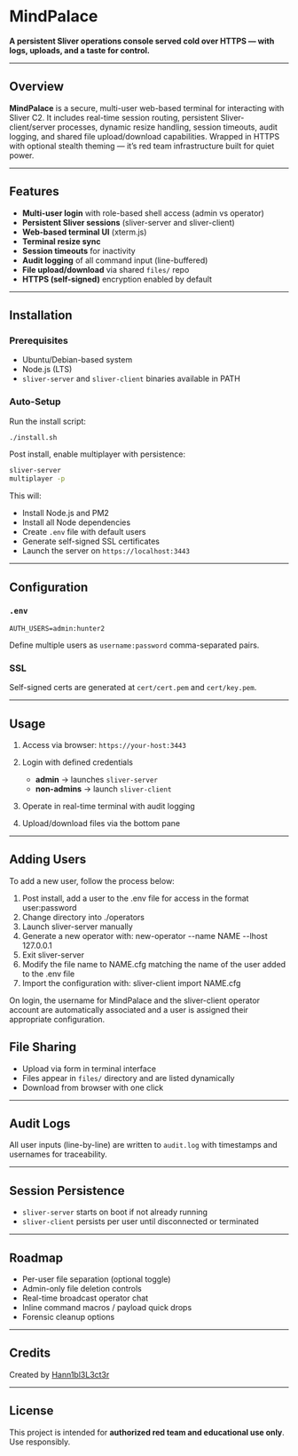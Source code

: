 # MindPalace

**A persistent Sliver operations console served cold over HTTPS — with logs, uploads, and a taste for control.**

---

## Overview

**MindPalace** is a secure, multi-user web-based terminal for interacting with Sliver C2. It includes real-time session routing, persistent Sliver-client/server processes, dynamic resize handling, session timeouts, audit logging, and shared file upload/download capabilities. Wrapped in HTTPS with optional stealth theming — it’s red team infrastructure built for quiet power.

---

##  Features

*  **Multi-user login** with role-based shell access (admin vs operator)
*  **Persistent Sliver sessions** (sliver-server and sliver-client)
*  **Web-based terminal UI** (xterm.js)
*  **Terminal resize sync**
*  **Session timeouts** for inactivity
*  **Audit logging** of all command input (line-buffered)
*  **File upload/download** via shared `files/` repo
*  **HTTPS (self-signed)** encryption enabled by default

---

##  Installation

###  Prerequisites

* Ubuntu/Debian-based system
* Node.js (LTS)
* `sliver-server` and `sliver-client` binaries available in PATH

###  Auto-Setup

Run the install script:

```bash
./install.sh
```

Post install, enable multiplayer with persistence: 

```bash
sliver-server
multiplayer -p
```

This will:

* Install Node.js and PM2
* Install all Node dependencies
* Create `.env` file with default users
* Generate self-signed SSL certificates
* Launch the server on `https://localhost:3443`

---

##  Configuration

### `.env`

```env
AUTH_USERS=admin:hunter2
```

Define multiple users as `username:password` comma-separated pairs.

###  SSL

Self-signed certs are generated at `cert/cert.pem` and `cert/key.pem`.

---

##  Usage

1. Access via browser: `https://your-host:3443`
2. Login with defined credentials

   * **admin** → launches `sliver-server`
   * **non-admins** → launch `sliver-client`
3. Operate in real-time terminal with audit logging
4. Upload/download files via the bottom pane

---

##  Adding Users 

To add a new user, follow the process below: 

1. Post install, add a user to the .env file for access in the format user:password
2. Change directory into ./operators 
3. Launch sliver-server manually
4. Generate a new operator with: new-operator --name NAME --lhost 127.0.0.1
5. Exit sliver-server 
6. Modify the file name to NAME.cfg matching the name of the user added to the .env file
7. Import the configuration with: sliver-client import NAME.cfg

On login, the username for MindPalace and the sliver-client operator account are automatically associated and a user is assigned their appropriate configuration. 

##  File Sharing

* Upload via form in terminal interface
* Files appear in `files/` directory and are listed dynamically
* Download from browser with one click

---

##  Audit Logs

All user inputs (line-by-line) are written to `audit.log` with timestamps and usernames for traceability.

---

##  Session Persistence

* `sliver-server` starts on boot if not already running
* `sliver-client` persists per user until disconnected or terminated

---

##  Roadmap

*  Per-user file separation (optional toggle)
*  Admin-only file deletion controls
*  Real-time broadcast operator chat
*  Inline command macros / payload quick drops
*  Forensic cleanup options

---

##  Credits

Created by [Hann1bl3L3ct3r](https://github.com/Hann1bl3L3ct3r)

---

## License

This project is intended for **authorized red team and educational use only**. Use responsibly.
